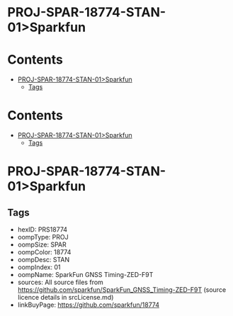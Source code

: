 
PROJ-SPAR-18774-STAN-01>Sparkfun
================================

Contents
========

* [PROJ-SPAR-18774-STAN-01>Sparkfun](#proj-spar-18774-stan-01sparkfun)
	* [Tags](#tags)

Contents
========

* [PROJ-SPAR-18774-STAN-01>Sparkfun](#proj-spar-18774-stan-01sparkfun)
	* [Tags](#tags)

# PROJ-SPAR-18774-STAN-01>Sparkfun

## Tags

- hexID: PRS18774
- oompType: PROJ
- oompSize: SPAR
- oompColor: 18774
- oompDesc: STAN
- oompIndex: 01
- oompName: SparkFun GNSS Timing-ZED-F9T
- sources: All source files from https://github.com/sparkfun/SparkFun_GNSS_Timing-ZED-F9T (source licence details in srcLicense.md)
- linkBuyPage: https://github.com/sparkfun/18774
